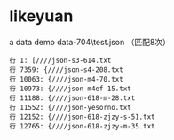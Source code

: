 # likeyuan
a data demo
data-704\test.json （匹配8次）
	
	行 1: [////json-s3-614.txt
	行 7359: {////json-s4-208.txt
	行 10063: {////json-m4-70.txt
	行 10973: {////json-m4ef-15.txt
	行 11188: {////json-618-m-28.txt
	行 11552: {////json-yesorno.txt
	行 12152: {////json-618-zjzy-s-51.txt
	行 12765: {////json-618-zjzy-m-35.txt
